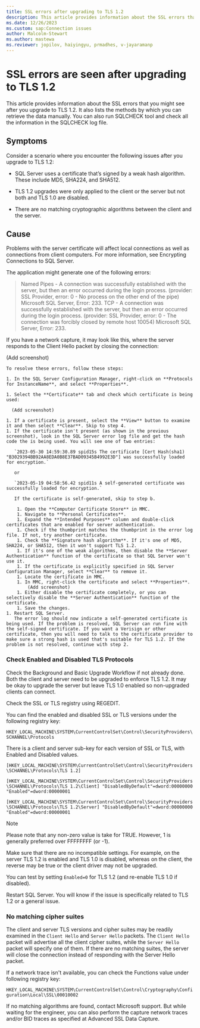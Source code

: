 ```yaml
---
title: SSL errors after upgrading to TLS 1.2
description: This article provides information about the SSL errors that you might see after you  upgrade to TLS 1.2.
ms.date: 12/26/2023
ms.custom: sap:Connection issues
author: Malcolm-Stewart
ms.author: mastewa
ms.reviewer: jopilov, haiyingyu, prmadhes, v-jayaramanp
---
```


# SSL errors are seen after upgrading to TLS 1.2

This article provides information about the SSL errors that you might see after you upgrade to TLS 1.2. It also lists the methods by which you can retrieve the data manually. You can also run SQLCHECK tool and check all the information in the SQLCHECK log file.

## Symptoms

Consider a scenario where you encounter the following issues after you upgrade to TLS 1.2:

- SQL Server uses a certificate that’s signed by a weak hash algorithm. These include MD5, SHA224, and SHA512.

- TLS 1.2 upgrades were only applied to the client or the server but not both and TLS 1.0 are disabled.

- There are no matching cryptographic algorithms between the client and the server.

## Cause

  Problems with the server certificate will affect local connections as well as connections from client computers. For more information, see Encrypting Connections to SQL Server.

  The application might generate one of the following errors:

  > Named Pipes - A connection was successfully established with the server, but then an error occurred during the login process. (provider: SSL Provider, error: 0 - No process on the other end of the pipe) Microsoft SQL Server, Error: 233.
  > TCP - A connection was successfully established with the server, but then an error occurred during the login process. (provider: SSL Provider, error: 0 - The connection was forcibly closed by remote host 10054) Microsoft SQL Server, Error: 233.

   If you have a network capture, it may look like this, where the server responds to the Client Hello packet by closing the connection:

   (Add screenshot)

    To resolve these errors, follow these steps:

    1. In the SQL Server Configuration Manager, right-click on **Protocols for InstanceName**, and select **Properties**.

    1. Select the **Certificate** tab and check which certificate is being used:

      (Add screenshot)

    1. If a certificate is present, select the **View** button to examine it and then select **Clear**. Skip to step 4.
    1. If the certificate isn't present (as shown in the previous screenshot), look in the SQL Server error log file and get the hash code the is being used. You will see one of two entries:

       `2023-05-30 14:59:30.89 spid15s The certificate [Cert Hash(sha1) "B3029394BB92AA8EDA0B8E37BAD09345B4992E3D"] was successfully loaded for encryption.`

       or

       `2023-05-19 04:58:56.42 spid11s A self-generated certificate was successfully loaded for encryption.`

       If the certificate is self-generated, skip to step b.

        1. Open the **Computer Certificate Store** in MMC.
        1. Navigate to **Personal Certificates**.
        1. Expand the **Intended Purposes** column and double-click certificates that are enabled for server authentication.  
        1. Check if the thumbprint matches the thumbprint in the error log file. If not, try another certificate.
        1. Check the **Signature hash algorithm**. If it's one of MD5, SHA224, or SHA512, then it won't support TLS 1.2.
        1. If it's one of the weak algorithms, then disable the **Server Authentication** function of the certificate so that SQL Server won't use it.
        1. If the certificate is explicitly specified in SQL Server Configuration Manager, select **Clear** to remove it.
        1. Locate the certificate in MMC.
        1. In MMC, right-click the certificate and select **Properties**.
            (Add screenshot)
        1. Either disable the certificate completely, or you can selectively disable the **Server Authentication** function of the certificate.
        1. Save the changes.
    1. Restart SQL Server.
       The error log should now indicate a self-generated certificate is being used. If the problem is resolved, SQL Server can run fine with the self-signed certificate. If you want a Verisign or other certificate, then you will need to talk to the certificate provider to make sure a strong hash is used that's suitable for TLS 1.2. If the problem is not resolved, continue with step 2.

### Check Enabled and Disabled TLS Protocols

Check the Background and Basic Upgrade Workflow if not already done. Both the client and server need to be upgraded to enforce TLS 1.2. It may be okay to upgrade the server but leave TLS 1.0 enabled so non-upgraded clients can connect.

Check the SSL or TLS registry using REGEDIT.

You can find the enabled and disabled SSL or TLS versions under the following registry key:

`HKEY_LOCAL_MACHINE\SYSTEM\CurrentControlSet\Control\SecurityProviders\SCHANNEL\Protocols`

There is a client and server sub-key for each version of SSL or TLS, with Enabled and Disabled values.

`[HKEY_LOCAL_MACHINE\SYSTEM\CurrentControlSet\Control\SecurityProviders\SCHANNEL\Protocols\TLS 1.2]`

`[HKEY_LOCAL_MACHINE\SYSTEM\CurrentControlSet\Control\SecurityProviders\SCHANNEL\Protocols\TLS 1.2\Client] "DisabledByDefault"=dword:00000000 "Enabled"=dword:00000001`

`[HKEY_LOCAL_MACHINE\SYSTEM\CurrentControlSet\Control\SecurityProviders\SCHANNEL\Protocols\TLS 1.2\Server] "DisabledByDefault"=dword:00000000 "Enabled"=dword:00000001`

> [!NOTE]
> Please note that any non-zero value is take for TRUE. However, 1 is generally preferred over FFFFFFFF (or -1).

Make sure that there are no incompatible settings. For example, on the server TLS 1.2 is enabled and TLS 1.0 is disabled, whereas on the client, the reverse may be true or the client driver may not be upgraded.

You can test by setting `Enabled=0` for TLS 1.2 (and re-enable TLS 1.0 if disabled).

Restart SQL Server. You will know if the issue is specifically related to TLS 1.2 or a general issue.

### No matching cipher suites

The client and server TLS versions and cipher suites may be readily examined in the `Client Hello` and `Server Hello` packets. The `Client Hello` packet will advertise all the client cipher suites, while the `Server Hello` packet will specify one of them. If there are no matching suites, the server will close the connection instead of responding with the Server Hello packet.

If a network trace isn't available, you can check the Functions value under following registry key:

`HKEY_LOCAL_MACHINE\SYSTEM\CurrentControlSet\Control\Cryptography\Configuration\Local\SSL\00010002`

If no matching algorithms are found, contact Microsoft support. But while waiting for the engineer, you can also perform the capture network traces and/or BID traces as specified at Advanced SSL Data Capture.

